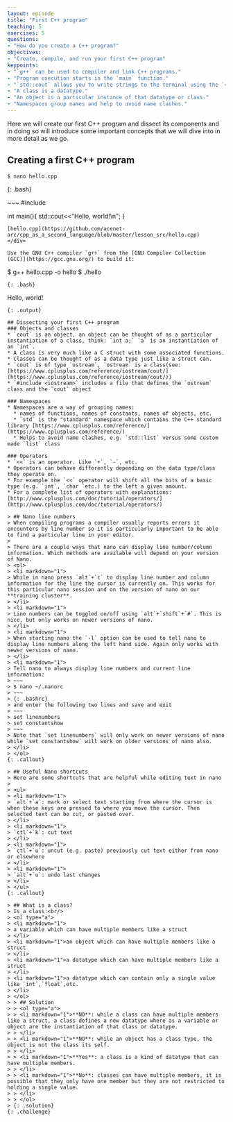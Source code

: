 ```yaml
---
layout: episode
title: "First C++ program"
teaching: 5
exercises: 5
questions:
- "How do you create a C++ program?"
objectives:
- "Create, compile, and run your first C++ program"
keypoints:
- "`g++` can be used to compiler and link C++ programs."
- "Program execution starts in the `main` function."
- "`std::cout` allows you to write strings to the terminal using the `<<` operator."
- "A class is a datatype."
- "An object is a particular instance of that datatype or class."
- "Namespaces group names and help to avoid name clashes."
---
```


Here we will create our first C++ program and dissect its components and in doing so will introduce some important concepts that we will dive into in more detail as we go.

## Creating a first C++ program
~~~
$ nano hello.cpp
~~~
{: .bash}

<div class="gitfile" markdown="1">
~~~
#include <iostream>

int main(){
  std::cout<<"Hello, world!\n";
}
~~~
[hello.cpp](https://github.com/acenet-arc/cpp_as_a_second_language/blob/master/lesson_src/hello.cpp)
</div>

Use the GNU C++ compiler `g++` from the [GNU Compiler Collection (GCC)](https://gcc.gnu.org/) to build it:
~~~
$ g++ hello.cpp -o hello
$ ./hello
~~~
{: .bash}

~~~
Hello, world!
~~~
{: .output}

## Dissecting your first C++ program
### Objects and classes
* `cout` is an object, an object can be thought of as a particular instantiation of a class, think: `int a;` `a` is an instantiation of an `int`.
* A class is very much like a C struct with some associated functions.
* Classes can be thought of as a data type just like a struct can.
* `cout` is of type `ostream`, `ostream` is a class(see: [https://www.cplusplus.com/reference/iostream/cout/](https://www.cplusplus.com/reference/iostream/cout/))
* `#include <iostream>` includes a file that defines the `ostream` class and the `cout` object

### Namespaces
* Namespaces are a way of grouping names:
  * names of functions, names of constants, names of objects, etc.
  * `std` is the "standard" namespace which contains the C++ standard library [https://www.cplusplus.com/reference/](https://www.cplusplus.com/reference/)
  * Helps to avoid name clashes, e.g. `std::list` versus some custom made `list` class
  
### Operators
* `<<` is an operator. Like `+`, `-`, etc.
* Operators can behave differently depending on the data type/class they operate on. 
* For example the `<<` operator will shift all the bits of a basic type (e.g. `int`, `char `etc.) to the left a given amount.
* For a complete list of operators with explanations: [http://www.cplusplus.com/doc/tutorial/operators/](http://www.cplusplus.com/doc/tutorial/operators/)

> ## Nano line numbers
> When compiling programs a compiler usually reports errors it encounters by line number so it is particularly important to be able to find a particular line in your editor.
>
> There are a couple ways that nano can display line number/column information. Which methods are available will depend on your version of Nano.
> <ol>
> <li markdown="1">
> While in nano press `alt`+`c` to display line number and column information for the line the cursor is currently on. This works for this particular nano session and on the version of nano on our **training cluster**.
> </li>
> <li markdown="1">
> Line numbers can be toggled on/off using `alt`+`shift`+`#`. This is nice, but only works on newer versions of nano.
> </li>
> <li markdown="1">
> When starting nano the `-l` option can be used to tell nano to display line numbers along the left hand side. Again only works with newer versions of nano.
> </li>
> <li markdown="1">
> Tell nano to always display line numbers and current line information:
> ~~~
> $ nano ~/.nanorc
> ~~~
> {: .bashrc}
> and enter the following two lines and save and exit
> ~~~
> set linenumbers
> set constantshow
> ~~~
> Note that `set linenumbers` will only work on newer versions of nano while `set constantshow` will work on older versions of nano also.
> </li>
> </ol>
{: .callout}

> ## Useful Nano shortcuts
> Here are some shortcuts that are helpful while editing text in nano
>
> <ul>
> <li markdown="1">
> `alt`+`a`: mark or select text starting from where the cursor is when these keys are pressed to where you move the cursor. Then selected text can be cut, or pasted over.
> </li>
> <li markdown="1">
> `ctl`+`k`: cut text
> </li>
> <li markdown="1">
> `ctl`+`u`: uncut (e.g. paste) previously cut text either from nano or elsewhere
> </li>
> <li markdown="1">
> `alt`+`u`: undo last changes
> </li>
> </ul>
{: .callout}

> ## What is a class?
> Is a class:<br/>
> <ol type="a">
> <li markdown="1">
> a variable which can have multiple members like a struct
> </li>
> <li markdown="1">an object which can have multiple members like a struct
> </li>
> <li markdown="1">a datatype which can have multiple members like a struct
> </li>
> <li markdown="1">a datatype which can contain only a single value like `int`,`float`,etc.
> </li>
> </ol>
> > ## Solution
> > <ol type="a">
> > <li markdown="1">**NO**: while a class can have multiple members like a struct, a class defines a new datatype where as a variable or object are the instantiation of that class or datatype.
> > </li>
> > <li markdown="1">**NO**: while an object has a class type, the object is not the class its self.
> > </li>
> > <li markdown="1">**Yes**: a class is a kind of datatype that can have multiple members.
> > </li>
> > <li markdown="1">**No**: classes can have multiple members, it is possible that they only have one member but they are not restricted to holding a single value.
> > </li>
> > </ol>
> {: .solution}
{: .challenge}